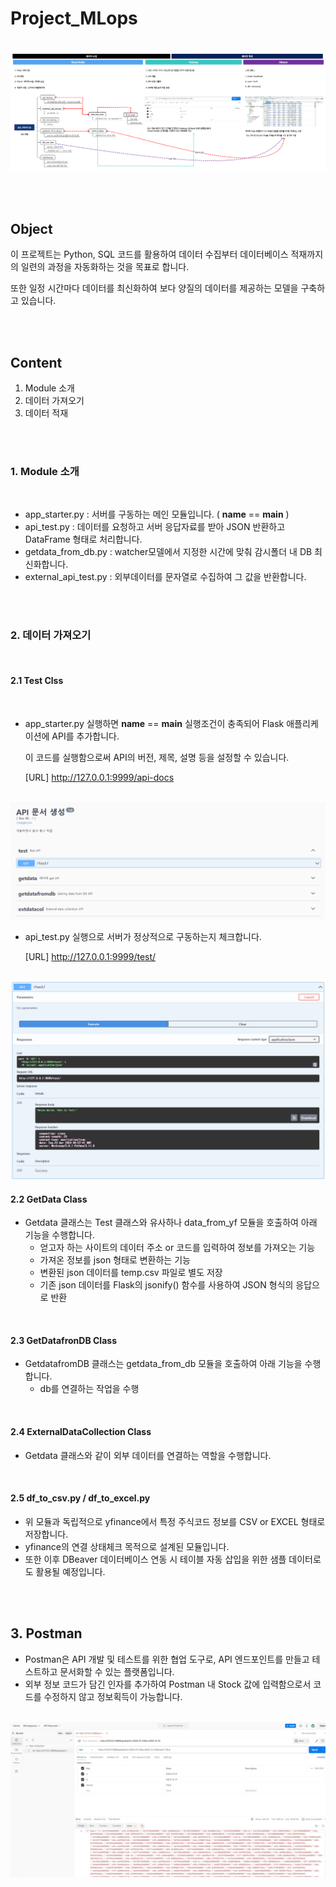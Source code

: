 # Project_MLops

<br/>

<img src="image/MLops_workflow.png">

<br/><br/>

## Object

이 프로젝트는 Python, SQL 코드를 활용하여 데이터 수집부터 데이터베이스 적재까지의 일련의 과정을 자동화하는 것을 목표로 합니다.

또한 일정 시간마다 데이터를 최신화하여 보다 양질의 데이터를 제공하는 모델을 구축하고 있습니다.

<br/><br/>

## Content

1. Module 소개
2. 데이터 가져오기
3. 데이터 적재

<br/><br/>

### 1. Module 소개

<br/>

- app_starter.py : 서버를 구동하는 메인 모듈입니다. ( __name__ == __main__ )
- api_test.py : 데이터를 요청하고 서버 응답자료를 받아 JSON 반환하고 DataFrame 형태로 처리합니다.
- getdata_from_db.py : watcher모델에서 지정한 시간에 맞춰 감시폴더 내 DB 최신화합니다.
- external_api_test.py : 외부데이터를 문자열로 수집하여 그 값을 반환합니다.

<br/><br/>

### 2. 데이터 가져오기

<br/>

#### 2.1 Test Clss

<br/>

- app_starter.py 실행하면 __name__ == __main__ 실행조건이 충족되어 Flask 애플리케이션에 API를 추가합니다.

  이 코드를 실행함으로써 API의 버전, 제목, 설명 등을 설정할 수 있습니다.

  [URL] http://127.0.0.1:9999/api-docs 

<br/>

<img src="image/API_homepage.png">

<br/>

- api_test.py 실행으로 서버가 정상적으로 구동하는지 체크합니다.

  [URL] http://127.0.0.1:9999/test/

<br/>

<img src="image/API_test_result.png">

<br/>

#### 2.2 GetData Class

- Getdata 클래스는 Test 클래스와 유사하나 data_from_yf 모듈을 호출하여 아래 기능을 수행합니다.
  - 얻고자 하는 사이트의 데이터 주소 or 코드를 입력하여 정보를 가져오는 기능
  - 가져온 정보를 json 형태로 변환하는 기능
  - 변환된 json 데이터를 temp.csv 파일로 별도 저장
  - 기존 json 데이터를 Flask의 jsonify() 함수를 사용하여 JSON 형식의 응답으로 반환

<br/>

#### 2.3 GetDatafronDB Class

- GetdatafromDB 클래스는 getdata_from_db 모듈을 호출하여 아래 기능을 수행합니다.
  - db를 연결하는 작업을 수행

<br/>

#### 2.4 ExternalDataCollection Class

- Getdata 클래스와 같이 외부 데이터를 연결하는 역할을 수행합니다.

<br/>

#### 2.5 df_to_csv.py / df_to_excel.py

- 위 모듈과 독립적으로 yfinance에서 특정 주식코드 정보를 CSV or EXCEL 형태로 저장합니다.
- yfinance의 연결 상태체크 목적으로 설계된 모듈입니다.
- 또한 이후 DBeaver 데이터베이스 연동 시 테이블 자동 삽입을 위한 샘플 데이터로도 활용될 예정입니다.

<br/><br/>

## 3. Postman

- Postman은 API 개발 및 테스트를 위한 협업 도구로, API 엔드포인트를 만들고 테스트하고 문서화할 수 있는 플랫폼입니다.
- 외부 정보 코드가 담긴 인자를 추가하여 Postman 내 Stock 값에 입력함으로서 코드를 수정하지 않고 정보획득이 가능합니다.

<br/>

<img src="image/Postman_stocks_auto.png">

<br/>




















